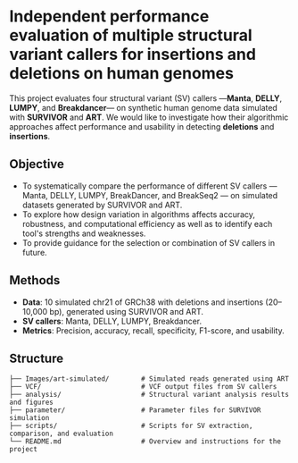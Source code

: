 # Independent performance evaluation of multiple structural variant callers for insertions and deletions on human genomes

This project evaluates four structural variant (SV) callers —**Manta**, **DELLY**, **LUMPY**, and **Breakdancer**— on synthetic human genome data simulated with **SURVIVOR** and **ART**. We would like to investigate how their algorithmic approaches affect performance and usability in detecting **deletions** and **insertions**.

## Objective

- To systematically compare the performance of different SV callers — Manta, DELLY, LUMPY, BreakDancer, and BreakSeq2 — on simulated datasets generated by SURVIVOR and ART.   
- To explore how design variation in algorithms affects accuracy, robustness, and computational efficiency as well as to identify each tool's strengths and weaknesses.
- To provide guidance for the selection or combination of SV callers in future.

## Methods

- **Data**: 10 simulated chr21 of GRCh38 with deletions and insertions (20–10,000 bp), generated using SURVIVOR and ART.
- **SV callers**: Manta, DELLY, LUMPY, Breakdancer.
- **Metrics**: Precision, accuracy, recall, specificity, F1-score, and usability.

## Structure

```
├── Images/art-simulated/        # Simulated reads generated using ART  
├── VCF/                         # VCF output files from SV callers  
├── analysis/                    # Structural variant analysis results and figures
├── parameter/                   # Parameter files for SURVIVOR simulation
├── scripts/                     # Scripts for SV extraction, comparison, and evaluation  
└── README.md                    # Overview and instructions for the project  
```


